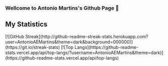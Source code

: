 ### Wellcome to Antonio Martins's Github Page 📄
<!--
**AntonioAEMartins/AntonioAEMartins** is a ✨ _special_ ✨ repository because its `README.md` (this file) appears on your GitHub profile.

Here are some ideas to get you started:

- 🔭 I’m currently working on ...
- 🌱 I’m currently learning ...
- 👯 I’m looking to collaborate on ...
- 🤔 I’m looking for help with ...
- 💬 Ask me about ...
- 📫 How to reach me: ...
- 😄 Pronouns: ...
- ⚡ Fun fact: ...
-->

## My Statistics
<a align="center">
  [![GitHub Streak](http://github-readme-streak-stats.herokuapp.com?user=AntonioAEMartins&theme=dark&background=000000)](https://git.io/streak-stats)
</a>
[![Top Langs](https://github-readme-stats.vercel.app/api/top-langs/?username=AntonioAEMartins&theme=dark)](https://github-readme-stats.vercel.app/api/top-langs)

